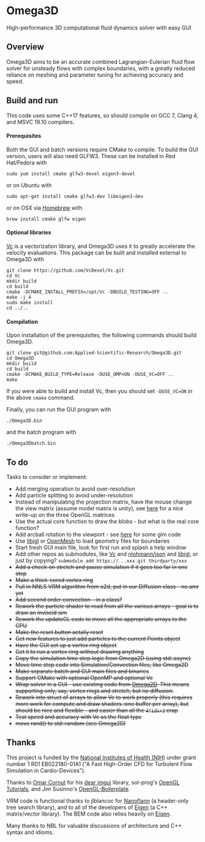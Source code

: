 # Omega3D
High-performance 3D computational fluid dynamics solver with easy GUI

## Overview

Omega3D aims to be an accurate combined Lagrangian-Eulerian fluid flow solver for unsteady flows with complex boundaries, with a greatly reduced reliance on meshing and parameter tuning for achieving accuracy and speed.

## Build and run
This code uses some C++17 features, so should compile on GCC 7, Clang 4, and MSVC 19.10 compilers.

#### Prerequisites
Both the GUI and batch versions require CMake to compile.  To build the GUI version, users will also need GLFW3. These can be installed in Red Hat/Fedora with

    sudo yum install cmake glfw3-devel eigen3-devel

or on Ubuntu with

    sudo apt-get install cmake glfw3-dev libeigen3-dev

or on OSX via [Homebrew](https://docs.brew.sh/Installation) with

    brew install cmake glfw eigen

#### Optional libraries
[Vc](https://github.com/VcDevel/Vc) is a vectorization library, and Omega3D uses it to greatly accelerate the velocity evaluations. This package can be built and installed external to Omega3D with

    git clone https://github.com/VcDevel/Vc.git
    cd Vc
    mkdir build
    cd build
    cmake -DCMAKE_INSTALL_PREFIX=/opt/Vc -DBUILD_TESTING=OFF ..
    make -j 4
    sudo make install
    cd ../..

#### Compilation
Upon installation of the prerequisites, the following commands should build Omega3D.

    git clone git@github.com:Applied-Scientific-Research/Omega3D.git
    cd Omega3D
    mkdir build
    cd build
    cmake -DCMAKE_BUILD_TYPE=Release -DUSE_OMP=ON -DUSE_VC=OFF ..
    make

If you were able to build and install Vc, then you should set `-DUSE_VC=ON` in the above `cmake` command.

Finally, you can run the GUI program with

    ./Omega3D.bin

and the batch program with

    ./Omega3Dbatch.bin

## To do
Tasks to consider or implement:

* Add merging operation to avoid over-resolution
* Add particle splitting to avoid under-resolution
* Instead of manipulating the projection matrix, have the mouse change the view matrix (assume model matrix is unity), see [here](https://solarianprogrammer.com/2013/05/22/opengl-101-matrices-projection-view-model/) for a nice write-up on the three OpenGL matrices
* Use the actual core function to draw the blobs - but what is the real core function?
* Add arcball rotation to the viewport - see [here](https://www.3dgep.com/understanding-the-view-matrix/) for some glm code
* Use [libigl](https://github.com/libigl/libigl/) or [OpenMesh](http://openmesh.org/intro/) to load geometry files for boundaries
* Start fresh GUI main file, look for first run and splash a help window
* Add other repos as submodules, like [Vc](https://github.com/VcDevel/Vc) and [nlohmann/json](https://github.com/nlohmann/json) and [libigl](https://github.com/libigl/libigl/), or just by copying? `submodule add https://...xxx.git thirdparty/xxx`
* ~~Add a check on stretch and pause simulation if it goes too far in one step~~
* ~~Make a thick-cored vortex ring~~
* ~~Pull in NNLS VRM algorithm from o2d, put in our Diffusion class - no amr yet~~
* ~~Add second order convection - in a class?~~
* ~~Rework the particle shader to read from all the various arrays - goal is to draw an inviscid sim~~
* ~~Rework the updateGL code to move all the appropriate arrays to the GPU~~
* ~~Make the reset button actally reset~~
* ~~Get new features to just add particles to the current Points object~~
* ~~Have the GUI set up a vortex ring object~~
* ~~Get it to run a vortex ring without drawing anything~~
* ~~Copy the simulation time step logic from Omega2D (using std::async)~~
* ~~Move time step code into Simulation/Convection files, like Omega2D~~
* ~~Make separate batch and GUI main files and binaries~~
* ~~Support CMake with optional OpenMP and optional Vc~~
* ~~Wrap solver in a GUI - use existing code from [Omega2D](https://github.com/Applied-Scientific-Research/Omega2D). This means supporting only, say, vortex rings and stretch, but no diffusion.~~
* ~~Rework into struct of arrays to allow Vc to work properly (this requires more work for compute and draw shaders :one buffer per array), but should be nice and flexible - and easier than all the `4*idx+3` crap~~
* ~~Test speed and accuracy with Vc as the float type~~
* ~~move rand() to std::random (see Omega2D)~~

## Thanks
This project is funded by the [National Institutes of Health (NIH)](https://www.nih.gov/) under grant number 1 R01 EB022180-01A1 ("A Fast High-Order CFD for Turbulent Flow Simulation in Cardio-Devices").

Thanks to [Omar Cornut](http://www.miracleworld.net/) for his [dear imgui](https://github.com/ocornut/imgui) library, sol-prog's [OpenGL Tutorials](https://github.com/sol-prog/OpenGL-101), and Jim Susinno's [OpenGL-Boilerplate](https://github.com/jimbo00000/OpenGL-Boilerplate).

VRM code is functional thanks to jlblancoc for [Nanoflann](https://github.com/jlblancoc/nanoflann) (a header-only tree search library), and to all of the developers of [Eigen](http://eigen.tuxfamily.org/) (a C++ matrix/vector library). The BEM code also relies heavily on [Eigen](http://eigen.tuxfamily.org/).

Many thanks to NBL for valuable discussions of architecture and C++ syntax and idioms.
